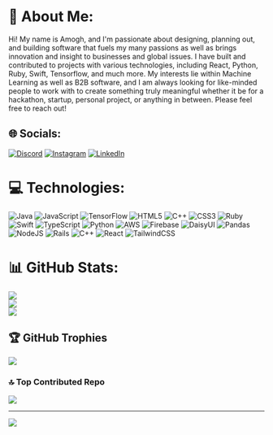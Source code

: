 # 💫 About Me:
Hi! My name is Amogh, and I'm passionate about designing, planning out, and building software that fuels my many passions as well as brings innovation and insight to businesses and global issues. I have built and contributed to projects with various technologies, including React, Python, Ruby, Swift, Tensorflow, and much more. My interests lie within Machine Learning as well as B2B software, and I am always looking for like-minded people to work with to create something truly meaningful whether it be for a hackathon, startup, personal project, or anything in between.  Please feel free to reach out!


## 🌐 Socials:
[![Discord](https://img.shields.io/badge/Discord-%237289DA.svg?logo=discord&logoColor=white)](https://discordapp.com/users/taz12) [![Instagram](https://img.shields.io/badge/Instagram-%23E4405F.svg?logo=Instagram&logoColor=white)](https://instagram.com/amoghkuppa) [![LinkedIn](https://img.shields.io/badge/LinkedIn-%230077B5.svg?logo=linkedin&logoColor=white)](https://linkedin.com/in/amogh-kuppa) 

# 💻 Technologies:
![Java](https://img.shields.io/badge/java-%23ED8B00.svg?style=for-the-badge&logo=openjdk&logoColor=white) ![JavaScript](https://img.shields.io/badge/javascript-%23323330.svg?style=for-the-badge&logo=javascript&logoColor=%23F7DF1E) ![TensorFlow](https://img.shields.io/badge/TensorFlow-%23FF6F00.svg?style=for-the-badge&logo=TensorFlow&logoColor=white) ![HTML5](https://img.shields.io/badge/html5-%23E34F26.svg?style=for-the-badge&logo=html5&logoColor=white) ![C++](https://img.shields.io/badge/c++-%2300599C.svg?style=for-the-badge&logo=c%2B%2B&logoColor=white) ![CSS3](https://img.shields.io/badge/css3-%231572B6.svg?style=for-the-badge&logo=css3&logoColor=white) ![Ruby](https://img.shields.io/badge/ruby-%23CC342D.svg?style=for-the-badge&logo=ruby&logoColor=white) ![Swift](https://img.shields.io/badge/swift-F54A2A?style=for-the-badge&logo=swift&logoColor=white) ![TypeScript](https://img.shields.io/badge/typescript-%23007ACC.svg?style=for-the-badge&logo=typescript&logoColor=white) ![Python](https://img.shields.io/badge/python-3670A0?style=for-the-badge&logo=python&logoColor=ffdd54) ![AWS](https://img.shields.io/badge/AWS-%23FF9900.svg?style=for-the-badge&logo=amazon-aws&logoColor=white) ![Firebase](https://img.shields.io/badge/firebase-%23039BE5.svg?style=for-the-badge&logo=firebase) ![DaisyUI](https://img.shields.io/badge/daisyui-5A0EF8?style=for-the-badge&logo=daisyui&logoColor=white) ![Pandas](https://img.shields.io/badge/pandas-%23150458.svg?style=for-the-badge&logo=pandas&logoColor=white) ![NodeJS](https://img.shields.io/badge/node.js-6DA55F?style=for-the-badge&logo=node.js&logoColor=white) ![Rails](https://img.shields.io/badge/rails-%23CC0000.svg?style=for-the-badge&logo=ruby-on-rails&logoColor=white) ![C++](https://img.shields.io/badge/c++-%2300599C.svg?style=for-the-badge&logo=c%2B%2B&logoColor=white) ![React](https://img.shields.io/badge/react-%2320232a.svg?style=for-the-badge&logo=react&logoColor=%2361DAFB) ![TailwindCSS](https://img.shields.io/badge/tailwindcss-%2338B2AC.svg?style=for-the-badge&logo=tailwind-css&logoColor=white)
# 📊 GitHub Stats:
![](https://github-readme-stats.vercel.app/api?username=akuppa9&theme=blue-green&hide_border=false&include_all_commits=false&count_private=false)<br/>
![](https://github-readme-streak-stats.herokuapp.com/?user=akuppa9&theme=blue-green&hide_border=false)<br/>
![](https://github-readme-stats.vercel.app/api/top-langs/?username=akuppa9&theme=blue-green&hide_border=false&include_all_commits=false&count_private=false&layout=compact)

## 🏆 GitHub Trophies
![](https://github-profile-trophy.vercel.app/?username=akuppa9&theme=darkhub&no-frame=false&no-bg=true&margin-w=4)

### 🔝 Top Contributed Repo
![](https://github-contributor-stats.vercel.app/api?username=akuppa9&limit=5&theme=dark&combine_all_yearly_contributions=true)

---
[![](https://visitcount.itsvg.in/api?id=akuppa9&icon=0&color=1)](https://visitcount.itsvg.in)
